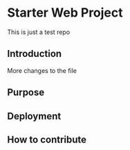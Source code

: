 # Starter Web Project
This is just a test repo

## Introduction
More changes to the file

## Purpose
## Deployment
## How to contribute